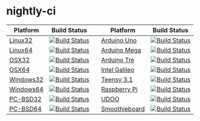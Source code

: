 nightly-ci
==========

| Platform                | Build Status                                 |   | Platform                       | Build Status                                   |
|-------------------------|----------------------------------------------|---|--------------------------------|------------------------------------------------|
| [Linux32][link-linux32] | [![Build Status][img-linux32]][repo-linux32] |   | [Arduino Uno][link-uno]        | [![Build Status][img-uno]][repo-uno]           |
| [Linux64][link-linux64] | [![Build Status][img-linux64]][repo-linux64] |   | [Arduino Mega][link-mega]      | [![Build Status][img-mega]][repo-mega]         |
| [OSX32][link-osx32]     | [![Build Status][img-osx32]][repo-osx32]     |   | [Arduino Tre][link-tre]        | [![Build Status][img-tre]][repo-tre]           |
| [OSX64][link-osx64]     | [![Build Status][img-osx64]][repo-osx64]     |   | [Intel Galileo][link-galileo]  | [![Build Status][img-galileo]][repo-galileo]   |
| [Windows32][link-win32] | [![Build Status][img-win32]][repo-win32]     |   | [Teensy 3.1][link-teensy]      | [![Build Status][img-teensy]][repo-teensy]     |
| [Windows64][link-win64] | [![Build Status][img-win64]][repo-win64]     |   | [Raspberry Pi][link-raspi]     | [![Build Status][img-raspi]][repo-raspi]       |
| [PC-BSD32][link-bsd32]  | [![Build Status][img-bsd32]][repo-bsd32]     |   | [UDOO][link-udoo]              | [![Build Status][img-udoo]][repo-udoo]         |
| [PC-BSD64][link-bsd64]  | [![Build Status][img-bsd64]][repo-bsd64]     |   | [Smoothieboard][link-smoothie] | [![Build Status][img-smoothie]][repo-smoothie] |

[link-linux32]:  https://github.com/Embroidermodder/nightly-ci/archive/linux32.zip
[link-linux64]:  https://github.com/Embroidermodder/nightly-ci/archive/linux64.zip
[link-osx32]:    https://github.com/Embroidermodder/nightly-ci/archive/osx32.zip
[link-osx64]:    https://github.com/Embroidermodder/nightly-ci/archive/osx64.zip
[link-win32]:    https://github.com/Embroidermodder/nightly-ci/archive/win32.zip
[link-win64]:    https://github.com/Embroidermodder/nightly-ci/archive/win64.zip
[link-bsd32]:    https://github.com/Embroidermodder/nightly-ci/archive/bsd32.zip
[link-bsd64]:    https://github.com/Embroidermodder/nightly-ci/archive/bsd64.zip
[link-uno]:      https://github.com/Embroidermodder/nightly-ci/archive/uno.zip
[link-mega]:     https://github.com/Embroidermodder/nightly-ci/archive/mega.zip
[link-tre]:      https://github.com/Embroidermodder/nightly-ci/archive/tre.zip
[link-galileo]:  https://github.com/Embroidermodder/nightly-ci/archive/galileo.zip
[link-teensy]:   https://github.com/Embroidermodder/nightly-ci/archive/teensy.zip
[link-raspi]:    https://github.com/Embroidermodder/nightly-ci/archive/raspi.zip
[link-udoo]:     https://github.com/Embroidermodder/nightly-ci/archive/udoo.zip
[link-smoothie]: https://github.com/Embroidermodder/nightly-ci/archive/smoothie.zip

[img-linux32]:  https://travis-ci.org/Embroidermodder/travis-linux32.png?branch=master
[img-linux64]:  https://travis-ci.org/Embroidermodder/travis-linux64.png?branch=master
[img-osx32]:    https://travis-ci.org/Embroidermodder/travis-osx32.png?branch=master
[img-osx64]:    https://travis-ci.org/Embroidermodder/travis-osx64.png?branch=master
[img-win32]:    https://travis-ci.org/Embroidermodder/travis-win32.png?branch=master
[img-win64]:    https://travis-ci.org/Embroidermodder/travis-win64.png?branch=master
[img-bsd32]:    https://travis-ci.org/Embroidermodder/travis-bsd32.png?branch=master
[img-bsd64]:    https://travis-ci.org/Embroidermodder/travis-bsd64.png?branch=master
[img-uno]:      https://travis-ci.org/Embroidermodder/travis-uno.png?branch=master
[img-mega]:     https://travis-ci.org/Embroidermodder/travis-mega.png?branch=master
[img-tre]:      https://travis-ci.org/Embroidermodder/travis-tre.png?branch=master
[img-galileo]:  https://travis-ci.org/Embroidermodder/travis-galileo.png?branch=master
[img-teensy]:   https://travis-ci.org/Embroidermodder/travis-teensy.png?branch=master
[img-raspi]:    https://travis-ci.org/Embroidermodder/travis-raspi.png?branch=master
[img-udoo]:     https://travis-ci.org/Embroidermodder/travis-udoo.png?branch=master
[img-smoothie]: https://travis-ci.org/Embroidermodder/travis-smoothie.png?branch=master

[repo-linux32]: https://travis-ci.org/Embroidermodder/travis-linux32
[repo-linux64]: https://travis-ci.org/Embroidermodder/travis-linux64
[repo-osx32]: https://travis-ci.org/Embroidermodder/travis-osx32
[repo-osx64]: https://travis-ci.org/Embroidermodder/travis-osx64
[repo-win32]: https://travis-ci.org/Embroidermodder/travis-win32
[repo-win64]: https://travis-ci.org/Embroidermodder/travis-win64
[repo-bsd32]: https://travis-ci.org/Embroidermodder/travis-bsd32
[repo-bsd64]: https://travis-ci.org/Embroidermodder/travis-bsd64
[repo-uno]: https://travis-ci.org/Embroidermodder/travis-uno
[repo-mega]: https://travis-ci.org/Embroidermodder/travis-mega
[repo-tre]: https://travis-ci.org/Embroidermodder/travis-tre
[repo-galileo]: https://travis-ci.org/Embroidermodder/travis-galileo
[repo-teensy]: https://travis-ci.org/Embroidermodder/travis-teensy
[repo-raspi]: https://travis-ci.org/Embroidermodder/travis-raspi
[repo-udoo]: https://travis-ci.org/Embroidermodder/travis-udoo
[repo-smoothie]: https://travis-ci.org/Embroidermodder/travis-smoothie

